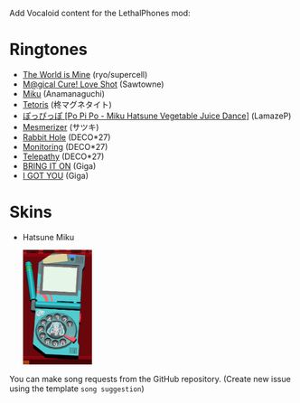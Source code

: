 Add Vocaloid content for the LethalPhones mod:

# Ringtones
- [The World is Mine](https://www.youtube.com/watch?v=EuJ6UR_pD5s) (ryo/supercell)
- [M@gical Cure! Love Shot](https://www.youtube.com/watch?v=LaEgpNBt-bQ) (Sawtowne)
- [Miku](https://www.youtube.com/watch?v=NocXEwsJGOQ) (Anamanaguchi)
- [Tetoris](https://www.youtube.com/watch?v=Soy4jGPHr3g) (柊マグネタイト)
- [ぽっぴっぽ [Po Pi Po - Miku Hatsune Vegetable Juice Dance]](https://www.youtube.com/watch?v=mco3UX9SqDA) (LamazeP)
- [Mesmerizer](https://www.youtube.com/watch?v=19y8YTbvri8) (サツキ)
- [Rabbit Hole](https://www.youtube.com/watch?v=eSW2LVbPThw) (DECO*27)
- [Monitoring](https://www.youtube.com/watch?v=kbNdx0yqbZE) (DECO*27)
- [Telepathy](https://www.youtube.com/watch?v=c56TpxfO9q0) (DECO*27)
- [BRING IT ON](https://www.youtube.com/watch?v=oEkGC2HV7rc) (Giga)
- [I GOT YOU](https://www.youtube.com/watch?v=Dq2HJl5vKbY) (Giga)

# Skins
- Hatsune Miku

	<img src=".images\Miku_Skin_screenshot.png" alt="Image Exemple" width="122" height="203">

You can make song requests from the GitHub repository. (Create new issue using the template ```song suggestion```)